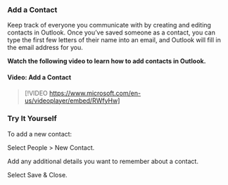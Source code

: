 ### Add a Contact

Keep track of everyone you communicate with by creating and editing contacts in Outlook. Once you’ve saved someone as a contact, you can type the first few letters of their name into an email, and Outlook will fill in the email address for you.

**Watch the following video to learn how to add contacts in Outlook.**


#### Video: Add a Contact

> [!VIDEO https://www.microsoft.com/en-us/videoplayer/embed/RWfyHw]


### Try It Yourself

To add a new contact:

Select People > New Contact.

Add any additional details you want to remember about a contact.

Select Save & Close.
